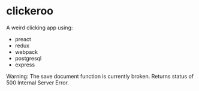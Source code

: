 # clickeroo
A weird clicking app using:
* preact
* redux
* webpack
* postgresql
* express

Warning:
The save document function is currently broken. Returns status of 500 Internal Server Error.
